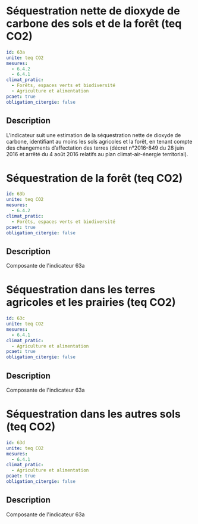 # Séquestration nette de dioxyde de carbone des sols et de la forêt (teq CO2)
```yaml
id: 63a
unite: teq CO2
mesures:
  - 6.4.2
  - 6.4.1
climat_pratic:
  - Forêts, espaces verts et biodiversité
  - Agriculture et alimentation
pcaet: true
obligation_citergie: false
```
## Description
L'indicateur suit une estimation de la séquestration nette de dioxyde de carbone, identifiant au moins les sols agricoles et la forêt, en tenant compte des changements d’affectation des terres (décret n°2016-849 du 28 juin 2016 et arrêté du 4 août 2016 relatifs au plan climat-air-énergie territorial).



# Séquestration de la forêt  (teq CO2)
```yaml
id: 63b
unite: teq CO2
mesures:
  - 6.4.2
climat_pratic:
  - Forêts, espaces verts et biodiversité
pcaet: true
obligation_citergie: false
```
## Description
Composante de l'indicateur 63a



# Séquestration dans les terres agricoles et les prairies (teq CO2)
```yaml
id: 63c
unite: teq CO2
mesures:
  - 6.4.1
climat_pratic:
  - Agriculture et alimentation
pcaet: true
obligation_citergie: false
```
## Description
Composante de l'indicateur 63a



# Séquestration dans les autres sols (teq CO2)
```yaml
id: 63d
unite: teq CO2
mesures:
  - 6.4.1
climat_pratic:
  - Agriculture et alimentation
pcaet: true
obligation_citergie: false
```
## Description
Composante de l'indicateur 63a



